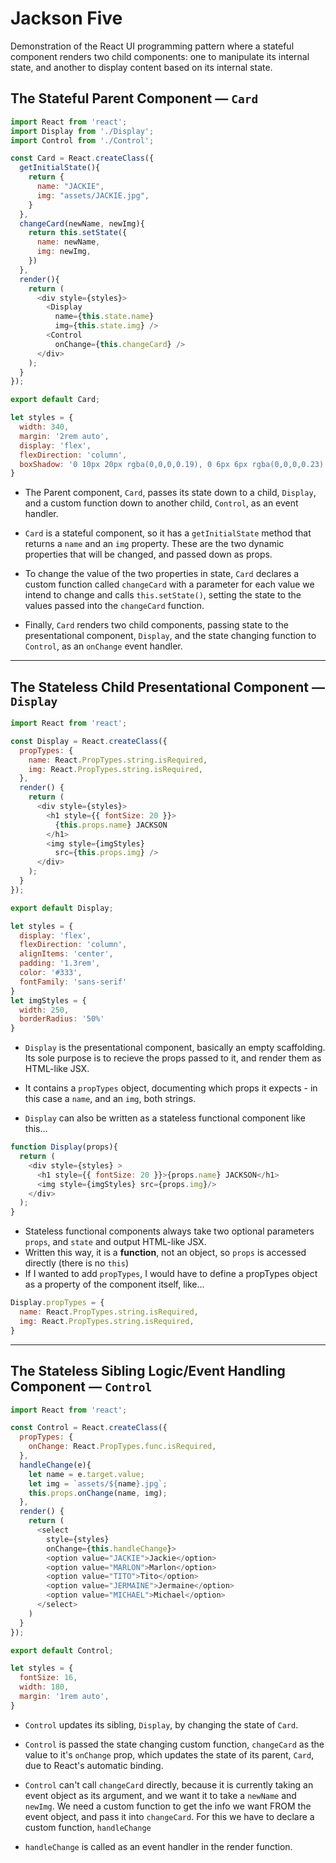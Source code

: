 # Jackson Five 

Demonstration of the React UI programming pattern where a stateful component renders two child components: one to manipulate its internal state, and another to display content based on its internal state. 

## The Stateful Parent Component — `Card`
```js
import React from 'react';
import Display from './Display';
import Control from './Control';

const Card = React.createClass({
  getInitialState(){
    return {
      name: "JACKIE",
      img: "assets/JACKIE.jpg",
    }
  },
  changeCard(newName, newImg){
    return this.setState({
      name: newName,
      img: newImg,
    })
  },
  render(){
    return (  
      <div style={styles}>
        <Display 
          name={this.state.name}
          img={this.state.img} />
        <Control 
          onChange={this.changeCard} />
      </div>
    );
  }
});

export default Card;

let styles = {
  width: 340,
  margin: '2rem auto',
  display: 'flex',
  flexDirection: 'column',
  boxShadow: '0 10px 20px rgba(0,0,0,0.19), 0 6px 6px rgba(0,0,0,0.23)'
}
```
* The Parent component, `Card`, passes its state down to a child, `Display`, and a custom function down to another child, `Control`, as an event handler. 

* `Card` is a stateful component, so it has a `getInitialState` method that returns a `name` and an `img` property. These are the two dynamic properties that will be changed, and passed down as props. 

* To change the value of the two properties in state, `Card` declares a custom function called `changeCard` with a parameter for each value we intend to change and calls `this.setState()`, setting the state to the values passed into the `changeCard` function.  
* Finally, `Card` renders two child components, passing state to the presentational component, `Display`, and the state changing function to `Control`, as an `onChange` event handler.

___

## The Stateless Child Presentational Component — `Display`
```js
import React from 'react';

const Display = React.createClass({
  propTypes: {
    name: React.PropTypes.string.isRequired,
    img: React.PropTypes.string.isRequired,
  },
  render() {
    return (  
      <div style={styles}>
        <h1 style={{ fontSize: 20 }}>
          {this.props.name} JACKSON
        </h1>
        <img style={imgStyles}
          src={this.props.img} />
      </div>
    );
  }
});

export default Display;

let styles = {
  display: 'flex',
  flexDirection: 'column',
  alignItems: 'center',
  padding: '1.3rem',
  color: '#333',
  fontFamily: 'sans-serif'
}
let imgStyles = {
  width: 250,
  borderRadius: '50%'
}
```

* `Display` is the presentational component, basically an empty scaffolding. Its sole purpose is to recieve the props passed to it, and render them as HTML-like JSX. 
* It contains a `propTypes` object, documenting which props it expects - in this case a `name`, and an `img`, both strings. 

* `Display` can also be written as a stateless functional component like this...

```js
function Display(props){
  return (  
    <div style={styles} >
      <h1 style={{ fontSize: 20 }}>{props.name} JACKSON</h1>
      <img style={imgStyles} src={props.img}/>
    </div>
  );
}
```
* Stateless functional components always take two optional parameters `props`, and `state` and output HTML-like JSX. 
* Written this way, it is a **function**, not an object, so `props` is accessed directly (there is no `this`)
* If I wanted to add `propTypes`, I would have to define a propTypes object as a property of the component itself, like...

```js
Display.propTypes = {
  name: React.PropTypes.string.isRequired,
  img: React.PropTypes.string.isRequired,
}
```

___

## The Stateless Sibling Logic/Event Handling Component — `Control`

```js
import React from 'react';

const Control = React.createClass({
  propTypes: {
    onChange: React.PropTypes.func.isRequired,
  },
  handleChange(e){
    let name = e.target.value;
    let img = `assets/${name}.jpg`;
    this.props.onChange(name, img);
  },
  render() {
    return (  
      <select 
        style={styles}
        onChange={this.handleChange}>
        <option value="JACKIE">Jackie</option>
        <option value="MARLON">Marlon</option>
        <option value="TITO">Tito</option>
        <option value="JERMAINE">Jermaine</option>
        <option value="MICHAEL">Michael</option>
      </select>
    )
  }
});

export default Control;

let styles = {
  fontSize: 16,
  width: 180,
  margin: '1rem auto',
}

```


* `Control` updates its sibling, `Display`, by changing the state of `Card`. 

* `Control` is passed the state changing custom function, `changeCard` as the value to it's `onChange` prop, which updates the state of its parent, `Card`, due to React's automatic binding.

* `Control` can't call `changeCard` directly, because it is currently taking an event object as its argument, and we want it to take a `newName` and `newImg`. We need a custom function to get the info we want FROM the event object, and pass it into `changeCard`. For this we have to declare a custom function, `handleChange`

* `handleChange` is called as an event handler in the render function.